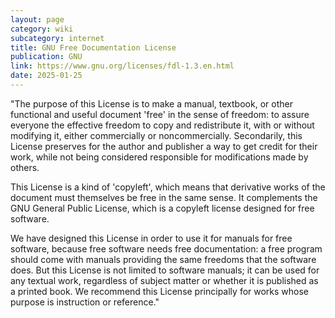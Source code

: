 ```yaml
---
layout: page
category: wiki
subcategory: internet
title: GNU Free Documentation License
publication: GNU
link: https://www.gnu.org/licenses/fdl-1.3.en.html
date: 2025-01-25
---
```


"The purpose of this License is to make a manual, textbook, or other functional and useful document 'free' in the sense of freedom: to assure everyone the effective freedom to copy and redistribute it, with or without modifying it, either commercially or noncommercially. Secondarily, this License preserves for the author and publisher a way to get credit for their work, while not being considered responsible for modifications made by others.

This License is a kind of 'copyleft', which means that derivative works of the document must themselves be free in the same sense. It complements the GNU General Public License, which is a copyleft license designed for free software.

We have designed this License in order to use it for manuals for free software, because free software needs free documentation: a free program should come with manuals providing the same freedoms that the software does. But this License is not limited to software manuals; it can be used for any textual work, regardless of subject matter or whether it is published as a printed book. We recommend this License principally for works whose purpose is instruction or reference."
